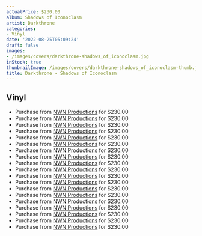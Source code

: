 ```yaml
---
actualPrice: $230.00
album: Shadows of Iconoclasm
artist: Darkthrone
categories:
- Vinyl
date: '2022-08-25T05:09:24'
draft: false
images:
- /images/covers/darkthrone-shadows_of_iconoclasm.jpg
inStock: true
thumbnailImage: /images/covers/darkthrone-shadows_of_iconoclasm-thumb.jpg
title: Darkthrone - Shadows of Iconoclasm
---
```


## Vinyl
* Purchase from [NWN Productions](http://shop.nwnprod.com/index.php?route=product/product&path=75&product_id=15309&sort=pd.name&order=ASC) for $230.00
* Purchase from [NWN Productions](http://shop.nwnprod.com/index.php?route=product/product&path=75&product_id=17575&sort=pd.name&order=ASC) for $230.00
* Purchase from [NWN Productions](http://shop.nwnprod.com/index.php?route=product/product&path=75&product_id=18191&sort=pd.name&order=ASC) for $230.00
* Purchase from [NWN Productions](http://shop.nwnprod.com/index.php?route=product/product&path=75&product_id=18609&sort=pd.name&order=ASC) for $230.00
* Purchase from [NWN Productions](http://shop.nwnprod.com/index.php?route=product/product&path=75&product_id=18773&sort=pd.name&order=ASC) for $230.00
* Purchase from [NWN Productions](http://shop.nwnprod.com/index.php?route=product/product&path=75&product_id=19192&sort=pd.name&order=ASC) for $230.00
* Purchase from [NWN Productions](http://shop.nwnprod.com/index.php?route=product/product&path=75&product_id=19411&sort=pd.name&order=ASC) for $230.00
* Purchase from [NWN Productions](http://shop.nwnprod.com/index.php?route=product/product&path=75&product_id=20730&sort=pd.name&order=ASC) for $230.00
* Purchase from [NWN Productions](http://shop.nwnprod.com/index.php?route=product/product&path=75&product_id=21080&sort=pd.name&order=ASC) for $230.00
* Purchase from [NWN Productions](http://shop.nwnprod.com/index.php?route=product/product&path=75&product_id=21462&sort=pd.name&order=ASC) for $230.00
* Purchase from [NWN Productions](http://shop.nwnprod.com/index.php?route=product/product&path=75&product_id=21495&sort=pd.name&order=ASC) for $230.00
* Purchase from [NWN Productions](http://shop.nwnprod.com/index.php?route=product/product&path=75&product_id=21702&sort=pd.name&order=ASC) for $230.00
* Purchase from [NWN Productions](http://shop.nwnprod.com/index.php?route=product/product&path=75&product_id=22811&sort=pd.name&order=ASC) for $230.00
* Purchase from [NWN Productions](http://shop.nwnprod.com/index.php?route=product/product&path=75&product_id=24348&sort=pd.name&order=ASC) for $230.00
* Purchase from [NWN Productions](http://shop.nwnprod.com/index.php?route=product/product&path=75&product_id=24621&sort=pd.name&order=ASC) for $230.00
* Purchase from [NWN Productions](http://shop.nwnprod.com/index.php?route=product/product&path=75&product_id=25345&sort=pd.name&order=ASC) for $230.00
* Purchase from [NWN Productions](http://shop.nwnprod.com/index.php?route=product/product&path=75&product_id=25830&sort=pd.name&order=ASC) for $230.00
* Purchase from [NWN Productions](http://shop.nwnprod.com/index.php?route=product/product&path=75&product_id=26474&sort=pd.name&order=ASC) for $230.00
* Purchase from [NWN Productions](http://shop.nwnprod.com/index.php?route=product/product&path=75&product_id=27075&sort=pd.name&order=ASC) for $230.00
